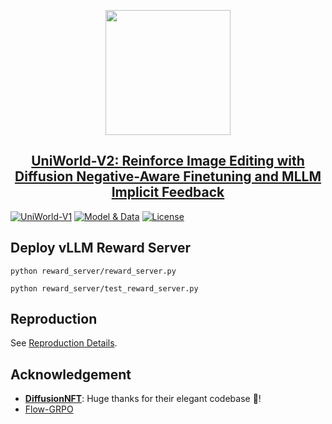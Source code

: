 <p align="center">
    <img src="https://s21.ax1x.com/2025/06/03/pVCBdw8.png" width="200"/>
<p>
<h2 align="center"> 
  <a href="https://arxiv.org/abs/2506.03147">
    UniWorld-V2: Reinforce Image Editing with Diffusion Negative-Aware Finetuning and
MLLM Implicit Feedback
  </a>
</h2>
  
[![UniWorld-V1](https://img.shields.io/badge/Arxiv-2506.03147-b31b1b.svg?logo=arXiv)](https://arxiv.org/abs/2506.03147)
[![Model & Data](https://img.shields.io/badge/🤗-Model-blue.svg)](https://huggingface.co/collections/chestnutlzj/uniworld-r1-68dc3ecce74f5d37314d59f4)
[![License](https://img.shields.io/badge/License-Apache-yellow)](https://github.com/PKU-YuanGroup/UniWorld-V2/blob/main/LICENSE)


## Deploy vLLM Reward Server

```
python reward_server/reward_server.py
```

```
python reward_server/test_reward_server.py
```

## Reproduction

See [Reproduction Details](reproduction/README.md).

## Acknowledgement

- [**DiffusionNFT**](https://github.com/NVlabs/DiffusionNFT): Huge thanks for their elegant codebase 🤩!
- [Flow-GRPO](https://github.com/yifan123/flow_grpo)
